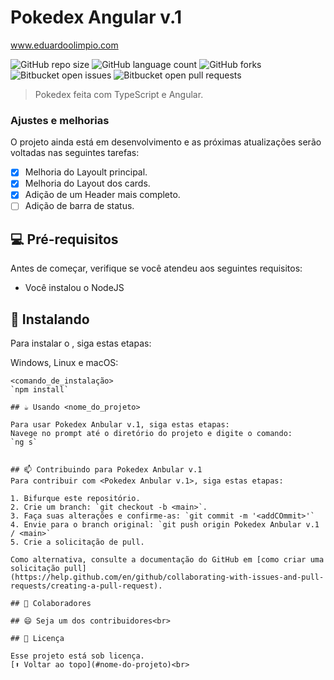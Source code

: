 # Pokedex Angular v.1
www.eduardoolimpio.com

<!---Esses são exemplos. Veja https://shields.io para outras pessoas ou para personalizar este conjunto de escudos. Você pode querer incluir dependências, status do projeto e informações de licença aqui--->

![GitHub repo size](https://img.shields.io/github/repo-size/iuricode/README-template?style=for-the-badge)
![GitHub language count](https://img.shields.io/github/languages/count/iuricode/README-template?style=for-the-badge)
![GitHub forks](https://img.shields.io/github/forks/iuricode/README-template?style=for-the-badge)
![Bitbucket open issues](https://img.shields.io/bitbucket/issues/iuricode/README-template?style=for-the-badge)
![Bitbucket open pull requests](https://img.shields.io/bitbucket/pr-raw/iuricode/README-template?style=for-the-badge)

> Pokedex feita com TypeScript e Angular.

### Ajustes e melhorias

O projeto ainda está em desenvolvimento e as próximas atualizações serão voltadas nas seguintes tarefas:

- [x] Melhoria do Layoult principal.
- [x] Melhoria do Layout dos cards.
- [x] Adição de um Header mais completo.
- [ ] Adição de barra de status.

## 💻 Pré-requisitos

Antes de começar, verifique se você atendeu aos seguintes requisitos:
<!---Estes são apenas requisitos de exemplo. Adicionar, duplicar ou remover conforme necessário--->
* Você instalou o NodeJS

## 🚀 Instalando <Pokedex Anbular v.1>

Para instalar o <Pokedex Anbular v.1>, siga estas etapas:

Windows, Linux e macOS:
```
<comando_de_instalação>
`npm install`

## ☕ Usando <nome_do_projeto>

Para usar Pokedex Anbular v.1, siga estas etapas:
Navege no prompt até o diretório do projeto e digite o comando:
`ng s`


## 📫 Contribuindo para Pokedex Anbular v.1
Para contribuir com <Pokedex Anbular v.1>, siga estas etapas:

1. Bifurque este repositório.
2. Crie um branch: `git checkout -b <main>`.
3. Faça suas alterações e confirme-as: `git commit -m '<addCOmmit>'`
4. Envie para o branch original: `git push origin Pokedex Anbular v.1 / <main>`
5. Crie a solicitação de pull.

Como alternativa, consulte a documentação do GitHub em [como criar uma solicitação pull]
(https://help.github.com/en/github/collaborating-with-issues-and-pull-requests/creating-a-pull-request).

## 🤝 Colaboradores

## 😄 Seja um dos contribuidores<br>

## 📝 Licença

Esse projeto está sob licença. 
[⬆ Voltar ao topo](#nome-do-projeto)<br>

